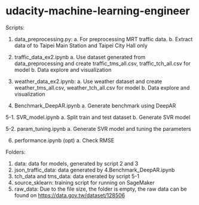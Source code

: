 # udacity-machine-learning-engineer


Scripts: <br>


1. data_preprocessing.py:
  a. For preprocessing MRT traffic data.
  b. Extract data of to Taipei Main Station and Taipei City Hall only

2. traffic_data_ex2.ipynb
  a. Use dataset generated from data_preprocessing
     and create traffic_tms_all.csv, traffic_tch_all.csv for model
  b. Data explore and visualization

3. weather_data_ex2.ipynb:
  a. Use weather dataset
     and create weather_tms_all.csv, weather_tch_all.csv for model
  b. Data explore and visualization

4. Benchmark_DeepAR.ipynb
  a. Generate benchmark using DeepAR

5-1. SVR_model.ipynb
  a. Split train and test dataset
  b. Generate SVR model

5-2. param_tuning.ipynb
  a. Generate SVR model and tuning the parameters

6. performance.ipynb (opt)
   a. Check RMSE

Folders:
1. data: data for models, generated by script 2 and 3
2. json_traffic_data: data generated by 4.Benchmark_DeepAR.ipynb
3. tch_data and tms_data: data enerated by script 5-1
4. source_sklearn: training script for running on SageMaker
5. raw_data: Due to the file size, the folder is empty,
   the raw data can be found on https://data.gov.tw/dataset/128506
